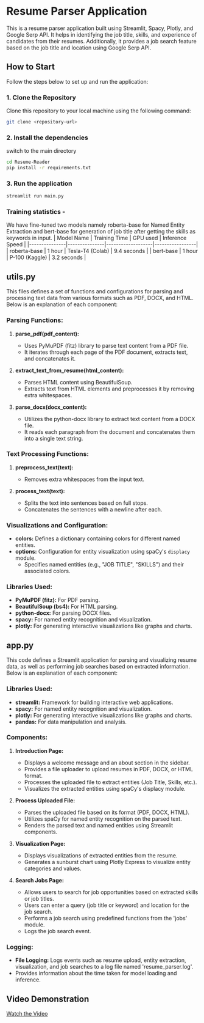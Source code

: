 # Resume Parser Application

This is a resume parser application built using Streamlit, Spacy, Plotly, and Google Serp API. It helps in identifying the job title, skills, and experience of candidates from their resumes. Additionally, it provides a job search feature based on the job title and location using Google Serp API.

## How to Start

Follow the steps below to set up and run the application:

### 1. Clone the Repository

Clone this repository to your local machine using the following command:

```bash
git clone <repository-url>
```

### 2. Install the dependencies
switch to the main directory
```bash
cd Resume-Reader
pip install -r requirements.txt
```

### 3. Run the application
```bash
streamlit run main.py
```

### Training statistics - 
We have fine-tuned two models namely roberta-base for Named Entity Extraction and bert-base for generation of job title after getting the skills as keywords in input.
| Model Name    | Training Time | GPU used          | Inference Speed |
|---------------|---------------|-------------------|-----------------|
| roberta-base  | 1 hour        | Tesla-T4 (Colab) | 9.4 seconds     |
| bert-base     | 1 hour        | P-100 (Kaggle)    | 3.2 seconds     |



## utils.py
This files defines a set of functions and configurations for parsing and processing text data from various formats such as PDF, DOCX, and HTML. Below is an explanation of each component:

### Parsing Functions:

1. **parse_pdf(pdf_content):**
   - Uses PyMuPDF (fitz) library to parse text content from a PDF file.
   - It iterates through each page of the PDF document, extracts text, and concatenates it.

2. **extract_text_from_resume(html_content):**
   - Parses HTML content using BeautifulSoup.
   - Extracts text from HTML elements and preprocesses it by removing extra whitespaces.

3. **parse_docx(docx_content):**
   - Utilizes the python-docx library to extract text content from a DOCX file.
   - It reads each paragraph from the document and concatenates them into a single text string.

### Text Processing Functions:

1. **preprocess_text(text):**
   - Removes extra whitespaces from the input text.

2. **process_text(text):**
   - Splits the text into sentences based on full stops.
   - Concatenates the sentences with a newline after each.

### Visualizations and Configuration:

- **colors:** Defines a dictionary containing colors for different named entities.
- **options:** Configuration for entity visualization using spaCy's `displacy` module.
  - Specifies named entities (e.g., "JOB TITLE", "SKILLS") and their associated colors.

### Libraries Used:

- **PyMuPDF (fitz):** For PDF parsing.
- **BeautifulSoup (bs4):** For HTML parsing.
- **python-docx:** For parsing DOCX files.
- **spacy:** For named entity recognition and visualization.
- **plotly:** For generating interactive visualizations like graphs and charts.

## app.py

This code defines a Streamlit application for parsing and visualizing resume data, as well as performing job searches based on extracted information. Below is an explanation of each component:

### Libraries Used:

- **streamlit:** Framework for building interactive web applications.
- **spacy:** For named entity recognition and visualization.
- **plotly:** For generating interactive visualizations like graphs and charts.
- **pandas:** For data manipulation and analysis.

### Components:

1. **Introduction Page:**
   - Displays a welcome message and an about section in the sidebar.
   - Provides a file uploader to upload resumes in PDF, DOCX, or HTML format.
   - Processes the uploaded file to extract entities (Job Title, Skills, etc.).
   - Visualizes the extracted entities using spaCy's displacy module.

2. **Process Uploaded File:**
   - Parses the uploaded file based on its format (PDF, DOCX, HTML).
   - Utilizes spaCy for named entity recognition on the parsed text.
   - Renders the parsed text and named entities using Streamlit components.

3. **Visualization Page:**
   - Displays visualizations of extracted entities from the resume.
   - Generates a sunburst chart using Plotly Express to visualize entity categories and values.

4. **Search Jobs Page:**
   - Allows users to search for job opportunities based on extracted skills or job titles.
   - Users can enter a query (job title or keyword) and location for the job search.
   - Performs a job search using predefined functions from the 'jobs' module.
   - Logs the job search event.

### Logging:

- **File Logging:** Logs events such as resume upload, entity extraction, visualization, and job searches to a log file named 'resume_parser.log'.
- Provides information about the time taken for model loading and inference.

## Video Demonstration

[Watch the Video](https://github.com/k-Rohit/Resume-Reader/assets/93335681/d9747b68-4030-4757-9083-33b2a1a61383.mp4)









